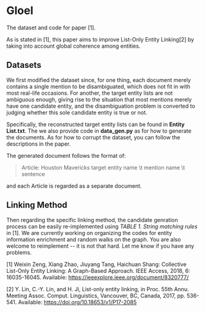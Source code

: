 # Gloel

The dataset and code for paper [1].

As is stated in [1], this paper aims to improve List-Only Entity Linking[2] by taking into account global coherence among entities.

## Datasets
We first modified the dataset since, for one thing, each document merely contains a single mention to be disambiguated, which does not fit in with most real-life occasions. For another, the target entity lists are not ambiguous enough, giving rise to the situation that most mentions merely have one candidate entity, and the disambiguation problem is converted to judging whether this sole candidate entity is true or not.

Specifically, the reconstructed target entity lists can be found in **Entity List.txt**. The we also provide code in **data_gen.py** as for how to generate the documents. As for how to corrupt the dataset, you can follow the descriptions in the paper.

The generated document follows the format of:
>Article: Houston Mavericks
>target entity name \t mention name \t sentence

and each Article is regarded as a separate document.

## Linking Method
Then regarding the specific linking method, the candidate genration process can be easily re-implemented using *TABLE 1. String matching rules* in [1]. We are currently working on organizing the codes for entity information enrichment and random walks on the graph. You are also welcome to reimplement -- it is not that hard. Let me know if you have any problems.

[1] Weixin Zeng, Xiang Zhao, Jiuyang Tang, Haichuan Shang: Collective List-Only Entity Linking: A Graph-Based Approach. IEEE Access, 2018, 6: 16035-16045. Available: https://ieeexplore.ieee.org/document/8320777/

[2] Y. Lin, C.-Y. Lin, and H. Ji, List-only entity linking, in Proc. 55th Annu. Meeting Assoc. Comput. Linguistics, Vancouver, BC, Canada, 2017, pp. 536-541. Available: https://doi.org/10.18653/v1/P17-2085
